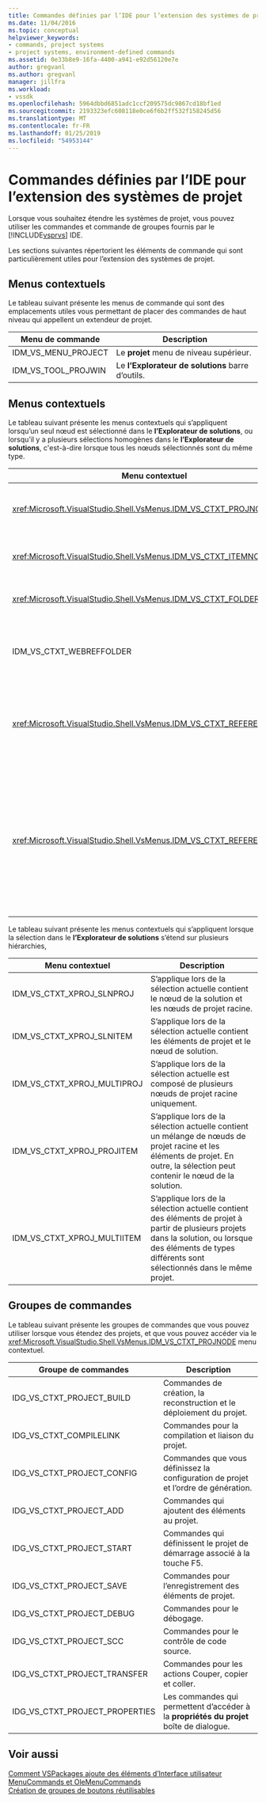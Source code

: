 ```yaml
---
title: Commandes définies par l’IDE pour l’extension des systèmes de projet | Microsoft Docs
ms.date: 11/04/2016
ms.topic: conceptual
helpviewer_keywords:
- commands, project systems
- project systems, environment-defined commands
ms.assetid: 0e33b8e9-16fa-4400-a941-e92d56120e7e
author: gregvanl
ms.author: gregvanl
manager: jillfra
ms.workload:
- vssdk
ms.openlocfilehash: 5964dbbd6851adc1ccf209575dc9867cd18bf1ed
ms.sourcegitcommit: 2193323efc608118e0ce6f6b2ff532f158245d56
ms.translationtype: MT
ms.contentlocale: fr-FR
ms.lasthandoff: 01/25/2019
ms.locfileid: "54953144"
---
```

# <a name="ide-defined-commands-for-extending-project-systems"></a>Commandes définies par l’IDE pour l’extension des systèmes de projet
Lorsque vous souhaitez étendre les systèmes de projet, vous pouvez utiliser les commandes et commande de groupes fournis par le [!INCLUDE[vsprvs](../../code-quality/includes/vsprvs_md.md)] IDE.  
  
 Les sections suivantes répertorient les éléments de commande qui sont particulièrement utiles pour l’extension des systèmes de projet.  
  
## <a name="command-menus"></a>Menus contextuels  
 Le tableau suivant présente les menus de commande qui sont des emplacements utiles vous permettant de placer des commandes de haut niveau qui appellent un extendeur de projet.  
  
|Menu de commande|Description|  
|------------------|-----------------|  
|IDM_VS_MENU_PROJECT|Le **projet** menu de niveau supérieur.|  
|IDM_VS_TOOL_PROJWIN|Le **l’Explorateur de solutions** barre d’outils.|  
  
## <a name="shortcut-menus"></a>Menus contextuels  
 Le tableau suivant présente les menus contextuels qui s’appliquent lorsqu’un seul nœud est sélectionné dans le **l’Explorateur de solutions**, ou lorsqu’il y a plusieurs sélections homogènes dans le **l’Explorateur de solutions**, c'est-à-dire lorsque tous les nœuds sélectionnés sont du même type.  
  
|Menu contextuel|Description|  
|-------------------|-----------------|  
|<xref:Microsoft.VisualStudio.Shell.VsMenus.IDM_VS_CTXT_PROJNODE>|S’applique lorsque le nœud de projet est sélectionné.|  
|<xref:Microsoft.VisualStudio.Shell.VsMenus.IDM_VS_CTXT_ITEMNODE>|S’applique lorsqu’un fichier est sélectionné.|  
|<xref:Microsoft.VisualStudio.Shell.VsMenus.IDM_VS_CTXT_FOLDERNODE>|S’applique lorsqu’un dossier est sélectionné.|  
|IDM_VS_CTXT_WEBREFFOLDER|S’applique lorsque le dossier de référence Web est sélectionné.|  
|<xref:Microsoft.VisualStudio.Shell.VsMenus.IDM_VS_CTXT_REFERENCEROOT>|S’applique lorsque le nœud racine références appelé « Références » est sélectionné.|  
|<xref:Microsoft.VisualStudio.Shell.VsMenus.IDM_VS_CTXT_REFERENCE>|S’applique lorsque les nœuds de référence sont sélectionnés ; celles-ci incluent assembly, COM et uniquement les références de projet. N’inclut pas les références Web.|  
  
 Le tableau suivant présente les menus contextuels qui s’appliquent lorsque la sélection dans le **l’Explorateur de solutions** s’étend sur plusieurs hiérarchies,  
  
|Menu contextuel|Description|  
|-------------------|-----------------|  
|IDM_VS_CTXT_XPROJ_SLNPROJ|S’applique lors de la sélection actuelle contient le nœud de la solution et les nœuds de projet racine.|  
|IDM_VS_CTXT_XPROJ_SLNITEM|S’applique lors de la sélection actuelle contient les éléments de projet et le nœud de solution.|  
|IDM_VS_CTXT_XPROJ_MULTIPROJ|S’applique lors de la sélection actuelle est composé de plusieurs nœuds de projet racine uniquement.|  
|IDM_VS_CTXT_XPROJ_PROJITEM|S’applique lors de la sélection actuelle contient un mélange de nœuds de projet racine et les éléments de projet. En outre, la sélection peut contenir le nœud de la solution.|  
|IDM_VS_CTXT_XPROJ_MULTIITEM|S’applique lors de la sélection actuelle contient des éléments de projet à partir de plusieurs projets dans la solution, ou lorsque des éléments de types différents sont sélectionnés dans le même projet.|  
  
## <a name="command-groups"></a>Groupes de commandes  
 Le tableau suivant présente les groupes de commandes que vous pouvez utiliser lorsque vous étendez des projets, et que vous pouvez accéder via le <xref:Microsoft.VisualStudio.Shell.VsMenus.IDM_VS_CTXT_PROJNODE> menu contextuel.  
  
|Groupe de commandes|Description|  
|-------------------|-----------------|  
|IDG_VS_CTXT_PROJECT_BUILD|Commandes de création, la reconstruction et le déploiement du projet.|  
|IDG_VS_CTXT_COMPILELINK|Commandes pour la compilation et liaison du projet.|  
|IDG_VS_CTXT_PROJECT_CONFIG|Commandes que vous définissez la configuration de projet et l’ordre de génération.|  
|IDG_VS_CTXT_PROJECT_ADD|Commandes qui ajoutent des éléments au projet.|  
|IDG_VS_CTXT_PROJECT_START|Commandes qui définissent le projet de démarrage associé à la touche F5.|  
|IDG_VS_CTXT_PROJECT_SAVE|Commandes pour l’enregistrement des éléments de projet.|  
|IDG_VS_CTXT_PROJECT_DEBUG|Commandes pour le débogage.|  
|IDG_VS_CTXT_PROJECT_SCC|Commandes pour le contrôle de code source.|  
|IDG_VS_CTXT_PROJECT_TRANSFER|Commandes pour les actions Couper, copier et coller.|  
|IDG_VS_CTXT_PROJECT_PROPERTIES|Les commandes qui permettent d’accéder à la **propriétés du projet** boîte de dialogue.|  
  
## <a name="see-also"></a>Voir aussi  
 [Comment VSPackages ajoute des éléments d’Interface utilisateur](../../extensibility/internals/how-vspackages-add-user-interface-elements.md)   
 [MenuCommands et OleMenuCommands](../../extensibility/menucommands-vs-olemenucommands.md)   
 [Création de groupes de boutons réutilisables](../../extensibility/creating-reusable-groups-of-buttons.md)